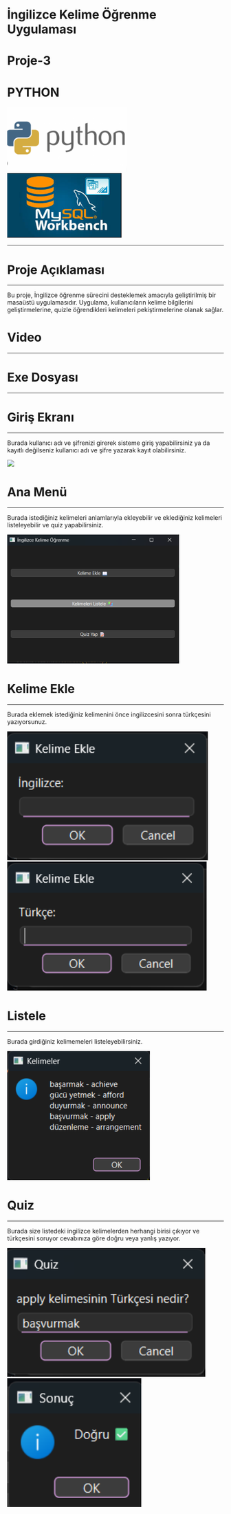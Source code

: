 # İngilizce Kelime Öğrenme Uygulaması
# Proje-3
# PYTHON
<img height="150" src="resimler/image.png">
<img height="150" src="resimler/image1.png">

-----------------------------------------------

# Proje Açıklaması
--------------------
<p>Bu proje, İngilizce öğrenme sürecini desteklemek amacıyla geliştirilmiş bir masaüstü uygulamasıdır. Uygulama, kullanıcıların kelime bilgilerini geliştirmelerine, quizle öğrendikleri kelimeleri pekiştirmelerine olanak sağlar.<p>

# Video
----------------




# Exe Dosyası
----------------


# Giriş Ekranı
----------------
<p>Burada kullanıcı adı ve şifrenizi girerek sisteme giriş yapabilirsiniz ya da kayıtlı değilseniz kullanıcı adı ve şifre yazarak kayıt olabilirsiniz.<p>
<img height="300" src="resimler/girisekranı.png">


# Ana Menü
--------------
<p>Burada istediğiniz kelimeleri anlamlarıyla ekleyebilir ve eklediğiniz kelimeleri listeleyebilir ve quiz yapabilirsiniz.<p>
<img height="300" src="resimler/anamenu.png">

# Kelime Ekle
--------------
<p>Burada eklemek istediğiniz kelimenini önce ingilizcesini sonra türkçesini yazıyorsunuz.<p>
<img height="300" src="resimler/1.png">
<img height="300" src="resimler/2.png">

# Listele
-----------
<p>Burada girdiğiniz kelimemeleri listeleyebilirsiniz.<p>
<img height="300" src="resimler/3.png">

# Quiz
--------
<p>Burada size listedeki ingilizce kelimelerden herhangi birisi çıkıyor ve türkçesini soruyor cevabınıza göre doğru veya yanlış yazıyor.<p>
<img height="300" src="resimler/4.png">
<img height="300" src="resimler/5.png">
